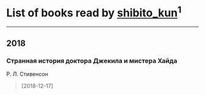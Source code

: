 # List of books read by [shibito_kun](https://plus.google.com/108836037074542338532)<sup>1</sup>
---

## 2018

### Странная история доктора Джекила и мистера Хайда
Р. Л. Стивенсон
> [2018-12-17] 



